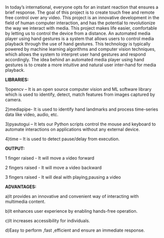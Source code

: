 In today’s international, everyone opts for  an instant reaction that ensures a brief response.
The goal of this project is to create touch free and remote free control over any video.
This project is an innovative development in the field of human computer interaction, and has the potential to revolutionize the way we interact with media.
This project makes life easier, comfortable by letting us to control the device from a distance.
An automated media player using hand gestures is a system that allows users to control media playback through the use of hand gestures.
This technology is typically powered by machine learning algorithms and computer vision techniques, which allows the system to interpret user hand gestures and respond accordingly.
The idea behind an automated media player using hand gestures is to create a more intuitive and natural user inter-hand for media playback.

**LIBRARIES:**

1)opencv – It is an open source computer vision and ML software library which is used to identify, detect, match features from images captured by camera.

2)mediapipe- It is used to identify hand landmarks and process time-series data like video, audio, etc.  

3)pyautogui – It lets our Python scripts control the mouse and keyboard to automate interactions on applications without any external device. 

4)time – It is used to detect pause/delay from execution.

**OUTPUT:**

1 finger raised  - It will move a video forward 

2 fingers raised - It will move a video backward

3 fingers raised - It will deal with playing,pausing a video

**ADVANTAGES:**

a)It provides an innovative and convenient way of interacting with multimedia content.

b)It enhances user experience by enabling hands-free operation.

c)It increases accessibility for individuals.

d)Easy to perform ,fast ,efficient and ensure an immediate response.

